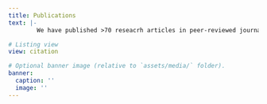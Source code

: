 ```yaml
---
title: Publications
text: |-
        We have published >70 reseacrh articles in peer-reviewed journals. Here, a small subset is presented. For an up to date list, please check the Google Scholar profile of the PIs.

# Listing view
view: citation

# Optional banner image (relative to `assets/media/` folder).
banner:
  caption: ''
  image: ''
---
```

